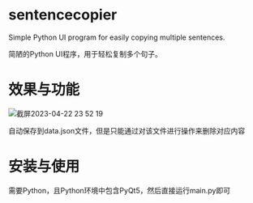 # sentencecopier
Simple Python UI program for easily copying multiple sentences.

简陋的Python UI程序，用于轻松复制多个句子。

# 效果与功能
![截屏2023-04-22 23 52 19](https://user-images.githubusercontent.com/89144145/233794280-fe653870-037a-4e87-a8ad-fea2c85532da.jpg)

自动保存到data.json文件，但是只能通过对该文件进行操作来删除对应内容

# 安装与使用
需要Python，且Python环境中包含PyQt5，然后直接运行main.py即可
